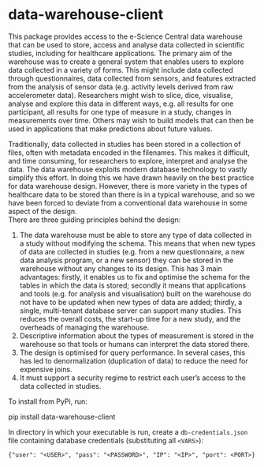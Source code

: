 # data-warehouse-client

This package provides access to the e-Science Central data warehouse that can be used to store, access  and analyse 
data collected in scientific studies, including for healthcare applications. The primary aim of the warehouse
was to create a general system that enables users to explore data collected in a variety of forms. This might include
data collected through questionnaires, data collected from sensors, 
and features extracted from the analysis of sensor data (e.g. activity levels derived from raw accelerometer data). 
Researchers might wish to slice, dice, visualise, analyse and explore this data in different ways, 
e.g. all results for one participant,
all results for one type of measure in a study, 
changes in measurements over time. Others may wish to build models that can then be used in applications
that make predictions about future values.

Traditionally, data collected in studies has been stored in a collection of files, 
often with metadata encoded in the filenames. 
This makes it difficult, and time consuming, for researchers to explore, interpret and analyse the data.
The data warehouse exploits modern database technology to vastly simplify this effort. 
In doing this we have drawn heavily on the best practice for data warehouse design. 
However, there is more variety in the types of healthcare data to be stored than there is in a typical warehouse,
and so we have been forced to deviate from a conventional data warehouse in some aspect of the design.  
There are three guiding principles behind the design:
1.	The data warehouse must be able to store any type of data collected in a study without modifying the schema. 
This means that when new types of data are collected in studies (e.g. from a new questionnaire, 
a new data analysis program, or a new sensor) they can be stored in the warehouse without any changes to its design. 
This has 3 main advantages: 
firstly, it enables us to fix and optimise the schema for the tables in which the data is stored; 
secondly it means that applications and tools (e.g. for analysis and visualisation) 
built on the warehouse do not have to be updated when new types of data are added; 
thirdly, a single, multi-tenant database server can support many studies. 
This reduces the overall costs, the start-up time for a new study, and the overheads of managing the warehouse.
2.	Descriptive information about the types of measurement is stored in the warehouse so that tools or humans 
can interpret the data stored there.
3.	The design is optimised for query performance. In several cases, this has led to denormalization
 (duplication of data) to reduce the need for expensive joins.
4.	It must support a security regime to restrict each user’s access 
to the data collected in studies.

To install from PyPi, run:

pip install data-warehouse-client

In directory in which your executable is run, create a `db-credentials.json` file containing database 
credentials (substituting all `<VARS>`):
   ```
   {"user": "<USER>", "pass": "<PASSWORD>", "IP": "<IP>", "port": <PORT>}
   ```

